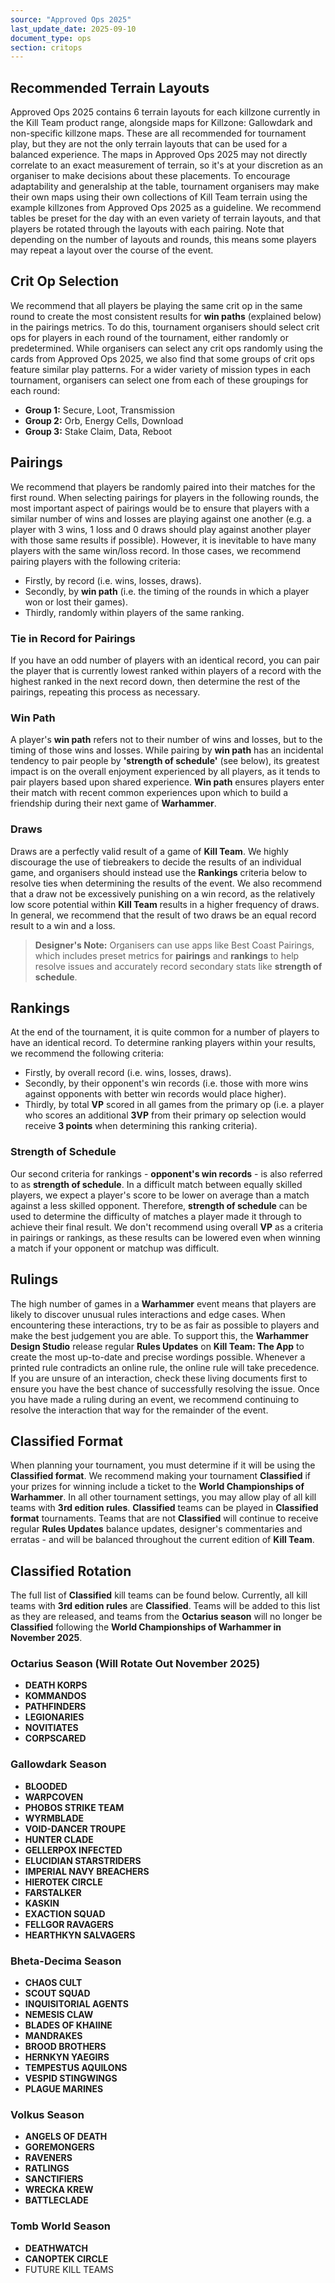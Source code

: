 ```yaml
---
source: "Approved Ops 2025"
last_update_date: 2025-09-10
document_type: ops
section: critops
---
```


## Recommended Terrain Layouts
Approved Ops 2025 contains 6 terrain layouts for each killzone currently in the Kill Team product range, alongside maps for Killzone: Gallowdark and non-specific killzone maps. These are all recommended for tournament play, but they are not the only terrain layouts that can be used for a balanced experience. The maps in Approved Ops 2025 may not directly correlate to an exact measurement of terrain, so it's at your discretion as an organiser to make decisions about these placements. To encourage adaptability and generalship at the table, tournament organisers may make their own maps using their own collections of Kill Team terrain using the example killzones from Approved Ops 2025 as a guideline. We recommend tables be preset for the day with an even variety of terrain layouts, and that players be rotated through the layouts with each pairing. Note that depending on the number of layouts and rounds, this means some players may repeat a layout over the course of the event.

## Crit Op Selection
We recommend that all players be playing the same crit op in the same round to create the most consistent results for **win paths** (explained below) in the pairings metrics. To do this, tournament organisers should select crit ops for players in each round of the tournament, either randomly or predetermined. While organisers can select any crit ops randomly using the cards from Approved Ops 2025, we also find that some groups of crit ops feature similar play patterns. For a wider variety of mission types in each tournament, organisers can select one from each of these groupings for each round:
* **Group 1:** Secure, Loot, Transmission
* **Group 2:** Orb, Energy Cells, Download
* **Group 3:** Stake Claim, Data, Reboot

## Pairings
We recommend that players be randomly paired into their matches for the first round. When selecting pairings for players in the following rounds, the most important aspect of pairings would be to ensure that players with a similar number of wins and losses are playing against one another (e.g. a player with 3 wins, 1 loss and 0 draws should play against another player with those same results if possible). However, it is inevitable to have many players with the same win/loss record. In those cases, we recommend pairing players with the following criteria:
* Firstly, by record (i.e. wins, losses, draws).
* Secondly, by **win path** (i.e. the timing of the rounds in which a player won or lost their games).
* Thirdly, randomly within players of the same ranking.

### Tie in Record for Pairings
If you have an odd number of players with an identical record, you can pair the player that is currently lowest ranked within players of a record with the highest ranked in the next record down, then determine the rest of the pairings, repeating this process as necessary.

### Win Path
A player's **win path** refers not to their number of wins and losses, but to the timing of those wins and losses. While pairing by **win path** has an incidental tendency to pair people by **'strength of schedule'** (see below), its greatest impact is on the overall enjoyment experienced by all players, as it tends to pair players based upon shared experience. **Win path** ensures players enter their match with recent common experiences upon which to build a friendship during their next game of **Warhammer**.

### Draws
Draws are a perfectly valid result of a game of **Kill Team**. We highly discourage the use of tiebreakers to decide the results of an individual game, and organisers should instead use the **Rankings** criteria below to resolve ties when determining the results of the event. We also recommend that a draw not be excessively punishing on a win record, as the relatively low score potential within **Kill Team** results in a higher frequency of draws. In general, we recommend that the result of two draws be an equal record result to a win and a loss.

> **Designer's Note:** Organisers can use apps like Best Coast Pairings, which includes preset metrics for **pairings** and **rankings** to help resolve issues and accurately record secondary stats like **strength of schedule**.

## Rankings
At the end of the tournament, it is quite common for a number of players to have an identical record. To determine ranking players within your results, we recommend the following criteria:
* Firstly, by overall record (i.e. wins, losses, draws).
* Secondly, by their opponent's win records (i.e. those with more wins against opponents with better win records would place higher).
* Thirdly, by total **VP** scored in all games from the primary op (i.e. a player who scores an additional **3VP** from their primary op selection would receive **3 points** when determining this ranking criteria).

### Strength of Schedule
Our second criteria for rankings - **opponent's win records** - is also referred to as **strength of schedule**. In a difficult match between equally skilled players, we expect a player's score to be lower on average than a match against a less skilled opponent. Therefore, **strength of schedule** can be used to determine the difficulty of matches a player made it through to achieve their final result. We don't recommend using overall **VP** as a criteria in pairings or rankings, as these results can be lowered even when winning a match if your opponent or matchup was difficult.

## Rulings
The high number of games in a **Warhammer** event means that players are likely to discover unusual rules interactions and edge cases. When encountering these interactions, try to be as fair as possible to players and make the best judgement you are able. To support this, the **Warhammer Design Studio** release regular **Rules Updates** on **Kill Team: The App** to create the most up-to-date and precise wordings possible. Whenever a printed rule contradicts an online rule, the online rule will take precedence. If you are unsure of an interaction, check these living documents first to ensure you have the best chance of successfully resolving the issue. Once you have made a ruling during an event, we recommend continuing to resolve the interaction that way for the remainder of the event.

## Classified Format
When planning your tournament, you must determine if it will be using the **Classified format**. We recommend making your tournament **Classified** if your prizes for winning include a ticket to the **World Championships of Warhammer**. In all other tournament settings, you may allow play of all kill teams with **3rd edition rules**. **Classified** teams can be played in **Classified format** tournaments. Teams that are not **Classified** will continue to receive regular **Rules Updates** balance updates, designer's commentaries and erratas - and will be balanced throughout the current edition of **Kill Team**.

## Classified Rotation
The full list of **Classified** kill teams can be found below. Currently, all kill teams with **3rd edition rules** are **Classified**. Teams will be added to this list as they are released, and teams from the **Octarius season** will no longer be **Classified** following the **World Championships of Warhammer in November 2025**.

### Octarius Season (Will Rotate Out November 2025)
* **DEATH KORPS**
* **KOMMANDOS**
* **PATHFINDERS**
* **LEGIONARIES**
* **NOVITIATES**
* **CORPSCARED**

### Gallowdark Season
* **BLOODED**
* **WARPCOVEN**
* **PHOBOS STRIKE TEAM**
* **WYRMBLADE**
* **VOID-DANCER TROUPE**
* **HUNTER CLADE**
* **GELLERPOX INFECTED**
* **ELUCIDIAN STARSTRIDERS**
* **IMPERIAL NAVY BREACHERS**
* **HIEROTEK CIRCLE**
* **FARSTALKER**
* **KASKIN**
* **EXACTION SQUAD**
* **FELLGOR RAVAGERS**
* **HEARTHKYN SALVAGERS**

### Bheta-Decima Season
* **CHAOS CULT**
* **SCOUT SQUAD**
* **INQUISITORIAL AGENTS**
* **NEMESIS CLAW**
* **BLADES OF KHAIINE**
* **MANDRAKES**
* **BROOD BROTHERS**
* **HERNKYN YAEGIRS**
* **TEMPESTUS AQUILONS**
* **VESPID STINGWINGS**
* **PLAGUE MARINES**

### Volkus Season
* **ANGELS OF DEATH**
* **GOREMONGERS**
* **RAVENERS**
* **RATLINGS**
* **SANCTIFIERS**
* **WRECKA KREW**
* **BATTLECLADE**

### Tomb World Season
* **DEATHWATCH**
* **CANOPTEK CIRCLE**
* FUTURE KILL TEAMS